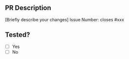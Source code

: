 ## PR Description
[Briefly describe your changes]
Issue Number: closes #xxx

## Tested?

- [ ] Yes
- [ ] No